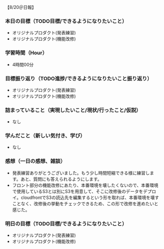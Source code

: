 【8/20＠日報】
### 本日の目標（TODO目標/できるようになりたいこと）
- オリジナルプロダクト(発表練習)
- オリジナルプロダクト(機能改修)
### 学習時間（Hour）
- 4時間00分
### 目標振り返り（TODO進捗/できるようになりたいこと振り返り）
- オリジナルプロダクト(発表練習)
- オリジナルプロダクト(機能改修)
### 詰まっていること（実現したいこと/現状/行ったこと/仮説）
- なし
### 学んだこと（新しい気付き、学び）
- なし
### 感想（一日の感想、雑談）
- 発表練習ありがとうございました。もう少し時間短縮できる様に練習します。あと、質問にも答えられるようにします。
- フロント部分の機能改修にあたり、本番環境を壊したくないので、本番環境で使用しているS3とは別にS3を用意して、そこに改修後のデータをデプロイ。cloudfrontでS3の読込先を編集するという形を取れば、本番環境を壊すことなく、改修後の挙動をチェックできるため、この形で改修を進めたいと感じた。
### 明日の目標（TODO目標/できるようになりたいこと）
- オリジナルプロダクト(発表練習)
- オリジナルプロダクト(機能改修)
